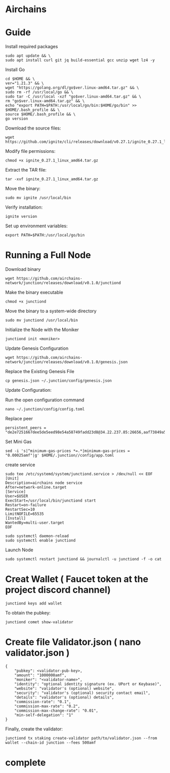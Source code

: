 # Airchains

#  Guide

Install required packages

    sudo apt update && \
    sudo apt install curl git jq build-essential gcc unzip wget lz4 -y

Install Go

    cd $HOME && \
    ver="1.21.3" && \
    wget "https://golang.org/dl/go$ver.linux-amd64.tar.gz" && \
    sudo rm -rf /usr/local/go && \
    sudo tar -C /usr/local -xzf "go$ver.linux-amd64.tar.gz" && \
    rm "go$ver.linux-amd64.tar.gz" && \
    echo "export PATH=$PATH:/usr/local/go/bin:$HOME/go/bin" >> $HOME/.bash_profile && \
    source $HOME/.bash_profile && \
    go version

Download the source files:

    wget https://github.com/ignite/cli/releases/download/v0.27.1/ignite_0.27.1_linux_amd64.tar.gz

Modify file permissions:

    chmod +x ignite_0.27.1_linux_amd64.tar.gz

Extract the TAR file:

    tar -xvf ignite_0.27.1_linux_amd64.tar.gz

Move the binary:

    sudo mv ignite /usr/local/bin

Verify installation:

    ignite version

Set up environment variables:

    export PATH=$PATH:/usr/local/go/bin

# Running a Full Node

Download binary

    wget https://github.com/airchains-network/junction/releases/download/v0.1.0/junctiond

Make the binary executable

    chmod +x junctiond

Move the binary to a system-wide directory

    sudo mv junctiond /usr/local/bin

Initialize the Node with the Moniker

    junctiond init <moniker>

Update Genesis Configuration

    wget https://github.com/airchains-network/junction/releases/download/v0.1.0/genesis.json

Replace the Existing Genesis File

    cp genesis.json ~/.junction/config/genesis.json

Update Configuration: 

Run the open configuration command

	nano ~/.junction/config/config.toml 	

 Replace peer

    persistent_peers = "de2e7251667dee5de5eed98e54a58749fadd23d8@34.22.237.85:26656,aaf73849a5edb61ad5690d97c9e111520994c378@159.69.216.77:26656,84b6ccf69680c9459b3b78ca4ba80313fa9b315a@159.69.208.30:26656"

Set Mini Gas

	sed -i 's|^minimum-gas-prices *=.*|minimum-gas-prices = "0.00025amf"|g' $HOME/.junction//config/app.toml
 
create service

    sudo tee /etc/systemd/system/junctiond.service > /dev/null << EOF
    [Unit]
    Description=airchains node service
    After=network-online.target
    [Service]
    User=$USER
    ExecStart=/usr/local/bin/junctiond start
    Restart=on-failure
    RestartSec=10
    LimitNOFILE=65535
    [Install]
    WantedBy=multi-user.target
    EOF

    sudo systemctl daemon-reload
    sudo systemctl enable junctiond

Launch Node


    sudo systemctl restart junctiond && journalctl -u junctiond -f -o cat		
	

# Creat Wallet  ( Faucet token at the project discord channel)

    junctiond keys add wallet

To obtain the pubkey:

    junctiond comet show-validator


# Create file Validator.json  ( nano validator.json )

	{
		"pubkey": <validator-pub-key>,
		"amount": "1000000amf",
		"moniker": "<validator-name>",
		"identity": "optional identity signature (ex. UPort or Keybase)",
		"website": "validator's (optional) website",
		"security": "validator's (optional) security contact email",
		"details": "validator's (optional) details",
		"commission-rate": "0.1",
		"commission-max-rate": "0.2",
		"commission-max-change-rate": "0.01",
		"min-self-delegation": "1"
	}

Finally, create the validator:

    junctiond tx staking create-validator path/to/validator.json --from wallet --chain-id junction --fees 500amf

        
# complete              
